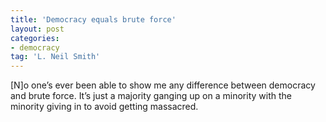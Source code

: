 ```yaml
---
title: 'Democracy equals brute force'
layout: post
categories:
- democracy
tag: 'L. Neil Smith'
---
```


\[N\]o one’s ever been able to show me any difference between democracy and brute force. It’s just a majority ganging up on a minority with the minority giving in to avoid getting massacred.